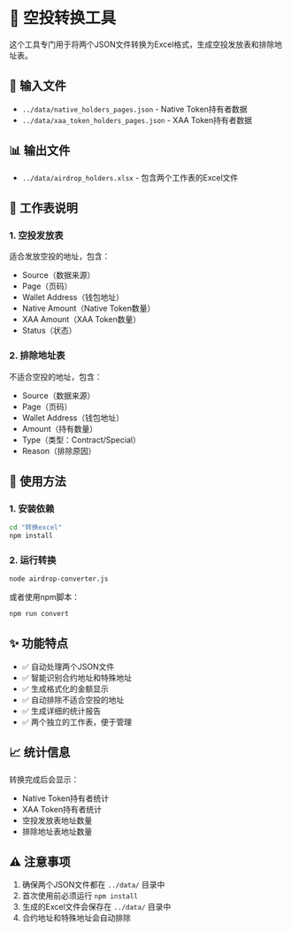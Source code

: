 # 🚀 空投转换工具

这个工具专门用于将两个JSON文件转换为Excel格式，生成空投发放表和排除地址表。

## 📁 输入文件

- `../data/native_holders_pages.json` - Native Token持有者数据
- `../data/xaa_token_holders_pages.json` - XAA Token持有者数据

## 📊 输出文件

- `../data/airdrop_holders.xlsx` - 包含两个工作表的Excel文件

## 🎯 工作表说明

### 1. 空投发放表
适合发放空投的地址，包含：
- Source（数据来源）
- Page（页码）
- Wallet Address（钱包地址）
- Native Amount（Native Token数量）
- XAA Amount（XAA Token数量）
- Status（状态）

### 2. 排除地址表
不适合空投的地址，包含：
- Source（数据来源）
- Page（页码）
- Wallet Address（钱包地址）
- Amount（持有数量）
- Type（类型：Contract/Special）
- Reason（排除原因）

## 🚀 使用方法

### 1. 安装依赖
```bash
cd "转换excel"
npm install
```

### 2. 运行转换
```bash
node airdrop-converter.js
```

或者使用npm脚本：
```bash
npm run convert
```

## ✨ 功能特点

- ✅ 自动处理两个JSON文件
- ✅ 智能识别合约地址和特殊地址
- ✅ 生成格式化的金额显示
- ✅ 自动排除不适合空投的地址
- ✅ 生成详细的统计报告
- ✅ 两个独立的工作表，便于管理

## 📈 统计信息

转换完成后会显示：
- Native Token持有者统计
- XAA Token持有者统计
- 空投发放表地址数量
- 排除地址表地址数量

## ⚠️ 注意事项

1. 确保两个JSON文件都在 `../data/` 目录中
2. 首次使用前必须运行 `npm install`
3. 生成的Excel文件会保存在 `../data/` 目录中
4. 合约地址和特殊地址会自动排除 